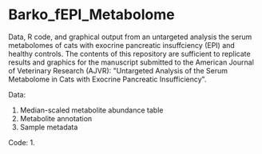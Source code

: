 # Barko_fEPI_Metabolome

Data, R code, and graphical output from an untargeted analysis the serum metabolomes of cats with exocrine pancreatic insuffciency (EPI) and healthy controls. The contents of this repository are sufficient to replicate results and graphics for the manuscript submitted to the American Journal of Veterinary Research (AJVR): "Untargeted Analysis of the Serum Metabolome in Cats with Exocrine Pancreatic Insufficiency". 

Data: 
  1. Median-scaled metabolite abundance table
  2. Metabolite annotation
  3. Sample metadata

Code:
  1. 
